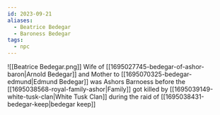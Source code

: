 ```yaml
---
id: 2023-09-21
aliases:
  - Beatrice Bedegar
  - Baroness Bedegar
tags:
  - npc
---
```

![[Beatrice Bedegar.png]]
Wife of [[1695027745-bedegar-of-ashor-baron|Arnold Bedegar]] and Mother to [[1695070325-bedegar-edmund|Edmund Bedegar]] was Ashors Barnoess before the [[1695038568-royal-family-ashor|Family]] got killed by [[1695039149-white-tusk-clan|White Tusk Clan]] during the raid of [[1695038431-bedegar-keep|bedegar keep]]